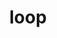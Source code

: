 ---
category: 4-letters
denotation: null
name: loop
reference_link: https://www.etymonline.com/word/loop
root_language: null
root_name: null
title: loop
type: free
word_sums:
- respelling: loop
  sum: 'Loop + '
---